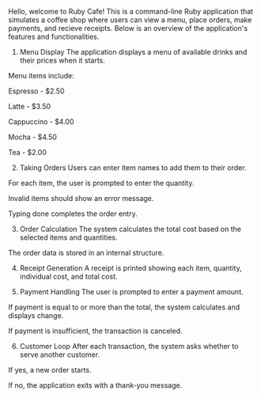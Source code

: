 Hello, welcome to Ruby Cafe! This is a command-line Ruby application that simulates a coffee shop where users can view a menu, place orders, make payments, and recieve receipts. Below is an overview of the application's features and functionalities.

1. Menu Display
The application displays a menu of available drinks and their prices when it starts.

Menu items include:

Espresso - $2.50

Latte - $3.50

Cappuccino - $4.00

Mocha - $4.50

Tea - $2.00

2. Taking Orders
Users can enter item names to add them to their order.

For each item, the user is prompted to enter the quantity.

Invalid items should show an error message.

Typing done completes the order entry.

3. Order Calculation
The system calculates the total cost based on the selected items and quantities.

The order data is stored in an internal structure.

4. Receipt Generation
A receipt is printed showing each item, quantity, individual cost, and total cost.

5. Payment Handling
The user is prompted to enter a payment amount.

If payment is equal to or more than the total, the system calculates and displays change.

If payment is insufficient, the transaction is canceled.

6. Customer Loop
After each transaction, the system asks whether to serve another customer.

If yes, a new order starts.

If no, the application exits with a thank-you message.

